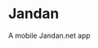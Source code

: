 # Jandan
A mobile Jandan.net app

[](screen_shot/Screenshot_20160929-232917.png)
[](screen_shot/Screenshot_20160929-232906.png)
[](screen_shot/Screenshot_20160929-233019.png)